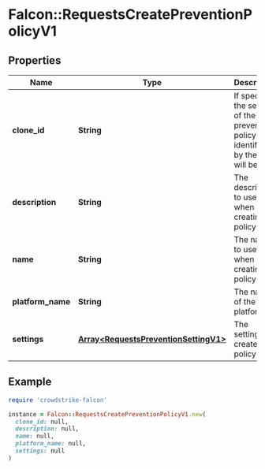 # Falcon::RequestsCreatePreventionPolicyV1

## Properties

| Name | Type | Description | Notes |
| ---- | ---- | ----------- | ----- |
| **clone_id** | **String** | If specified the settings of the prevention policy identified by the id will be used | [optional] |
| **description** | **String** | The description to use when creating the policy | [optional] |
| **name** | **String** | The name to use when creating the policy |  |
| **platform_name** | **String** | The name of the platform |  |
| **settings** | [**Array&lt;RequestsPreventionSettingV1&gt;**](RequestsPreventionSettingV1.md) | The settings to create the policy with | [optional] |

## Example

```ruby
require 'crowdstrike-falcon'

instance = Falcon::RequestsCreatePreventionPolicyV1.new(
  clone_id: null,
  description: null,
  name: null,
  platform_name: null,
  settings: null
)
```

